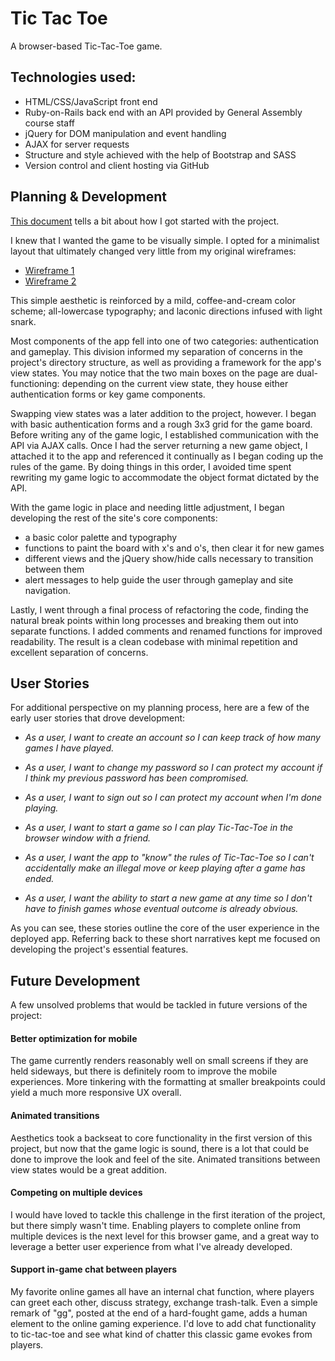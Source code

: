 # Tic Tac Toe

A browser-based Tic-Tac-Toe game.

## Technologies used:

-   HTML/CSS/JavaScript front end
-   Ruby-on-Rails back end with an API provided by General Assembly course staff
-   jQuery for DOM manipulation and event handling
-   AJAX for server requests
-   Structure and style achieved with the help of Bootstrap and SASS
-   Version control and client hosting via GitHub

## Planning \& Development

[This
document](https://github.com/kopiusmaximus/game-project-scope-study/blob/response/study.md)
tells a bit about how I got started with the project.

I knew that I wanted the game to be visually simple. I opted for a minimalist
layout that ultimately changed very little from my original wireframes:

-   [Wireframe 1](https://github.com/kopiusmaximus/game-project-scope-study/blob/response/assets/images/wireframe-1.png)
-   [Wireframe 2](https://github.com/kopiusmaximus/game-project-scope-study/blob/response/assets/images/wireframe-2.png)

This simple aesthetic is reinforced by a mild, coffee-and-cream color scheme;
all-lowercase typography; and laconic directions infused with light snark.

Most components of the app fell into one of two categories: authentication and
gameplay. This division informed my separation of concerns in the project's
directory structure, as well as providing a framework for the app's view states.
You may notice that the two main boxes on the page are dual-functioning:
depending on the current view state, they house either authentication forms or
key game components.

Swapping view states was a later addition to the project, however. I began with
basic authentication forms and a rough 3x3 grid for the game board. Before
writing any of the game logic, I established communication with the API via AJAX
calls. Once I had the server returning a new game object, I attached it to the
app and referenced it continually as I began coding up the rules of the game. By
doing things in this order, I avoided time spent rewriting my game logic to
accommodate the object format dictated by the API.

With the game logic in place and needing little adjustment, I began developing
the rest of the site's core components:

-   a basic color palette and typography
-   functions to paint the board with x's and o's, then clear it for new games
-   different views and the jQuery show/hide calls necessary to transition
between them
-   alert messages to help guide the user through gameplay and site navigation.

Lastly, I went through a final process of refactoring the code, finding the
natural break points within long processes and breaking them out into separate
functions. I added comments and renamed functions for improved readability. The
result is a clean codebase with minimal repetition and excellent separation of
concerns.

## User Stories

For additional perspective on my planning process, here are a few of the early
user stories that drove development:

-   *As a user, I want to create an account so I can keep track of how many games
I have played.*

-   *As a user, I want to change my password so I can protect my account if I
think my previous password has been compromised.*

-   *As a user, I want to sign out so I can protect my account when I'm done
playing.*

-   *As a user, I want to start a game so I can play Tic-Tac-Toe in the browser
window with a friend.*

-   *As a user, I want the app to "know" the rules of Tic-Tac-Toe so I can't
accidentally make an illegal move or keep playing after a game has ended.*

-   *As a user, I want the ability to start a new game at any time so I don't
have to finish games whose eventual outcome is already obvious.*

As you can see, these stories outline the core of the user experience in the
deployed app. Referring back to these short narratives kept me focused on
developing the project's essential features.

## Future Development

A few unsolved problems that would be tackled in future versions of the project:

#### Better optimization for mobile

The game currently renders reasonably well on small screens if they are held
sideways, but there is definitely room to improve the mobile experiences. More
tinkering with the formatting at smaller breakpoints could yield a much more
responsive UX overall.

#### Animated transitions

Aesthetics took a backseat to core functionality in the first version of this
project, but now that the game logic is sound, there is a lot that could be
done to improve the look and feel of the site. Animated transitions between
view states would be a great addition.

#### Competing on multiple devices

I would have loved to tackle this challenge in the first iteration of the
project, but there simply wasn't time. Enabling players to complete online from
multiple devices is the next level for this browser game, and a great way to
leverage a better user experience from what I've already developed.

#### Support in-game chat between players

My favorite online games all have an internal chat function, where players can
greet each other, discuss strategy, exchange trash-talk. Even a simple remark of
"gg", posted at the end of a hard-fought game, adds a human element to the
online gaming experience. I'd love to add chat functionality to tic-tac-toe and
see what kind of chatter this classic game evokes from players.
